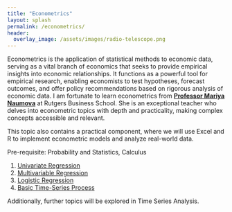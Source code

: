 ```yaml
---
title: "Econometrics"
layout: splash
permalink: /econometrics/
header:
  overlay_image: /assets/images/radio-telescope.png
---
```


Econometrics is the application of statistical methods to economic data, serving as a vital branch of economics that seeks to provide empirical insights into economic relationships. It functions as a powerful tool for empirical research, enabling economists to test hypotheses, forecast outcomes, and offer policy recommendations based on rigorous analysis of economic data.
I am fortunate to learn econometrics from **[Professor Mariya Naumova](https://www.business.rutgers.edu/faculty/mariya-naumova)** at Rutgers Business School. She is an exceptional teacher who delves into econometric topics with depth and practicality, making complex concepts accessible and relevant.

This topic also contains a practical component, where we will use Excel and R to implement econometric models and analyze real-world data.

Pre-requisite: Probability and Statistics, Calculus

1. [Univariate Regression](univariate-regression.md)
2. [Multivariable Regression](multivariable-regression.md)
3. [Logistic Regression](logistic-regression.md)
4. [Basic Time-Series Process](basic-time-series-process.md)

Additionally, further topics will be explored in Time Series Analysis.


